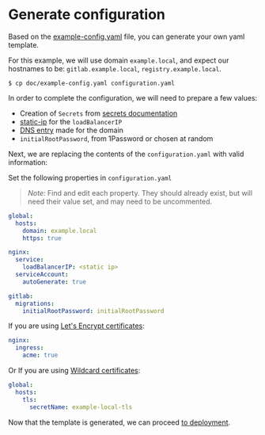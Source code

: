 # Generate configuration

Based on the [example-config.yaml](../example-config.yaml) file, you can generate
your own yaml template.

For this example, we will use domain `example.local`, and expect our hostnames to be: `gitlab.example.local`, `registry.example.local`.

```
$ cp doc/example-config.yaml configuration.yaml
```

In order to complete the configuration, we will need to prepare a few values:
- Creation of `Secrets` from [secrets documentation](secrets.md)
- [static-ip][] for the `loadBalancerIP`
- [DNS entry][] made for the domain
- `initialRootPassword`, from 1Password or chosen at random

Next, we are replacing the contents of the `configuration.yaml` with valid
information:

Set the following properties in `configuration.yaml`

> *Note:* Find and edit each property. They should already exist, but will need their value set, and may need to be uncommented.

```YAML
global:
  hosts:
    domain: example.local
    https: true

nginx:
  service:
    loadBalancerIP: <static ip>
  serviceAccount:
    autoGenerate: true

gitlab:
  migrations:
    initialRootPassword: initialRootPassword
```

If you are using [Let's Encrypt certificates](secrets.md#lets-encrypt):

```YAML
nginx:
  ingress:
    acme: true
```

Or If you are using [Wildcard certificates](secrets.md#wildcard-certificates):

```YAML
global:
  hosts:
    tls:
      secretName: example-local-tls
```

Now that the template is generated, we can proceed [to deployment](README.md#deploy).

[static-ip]: resources.md#static-ip
[DNS entry]: resources.md#dns-entry
[secret-gl-certs]: secrets.md#gitlab-certificates
[secret-reg-certs]: secrets.md#registry-certificates
